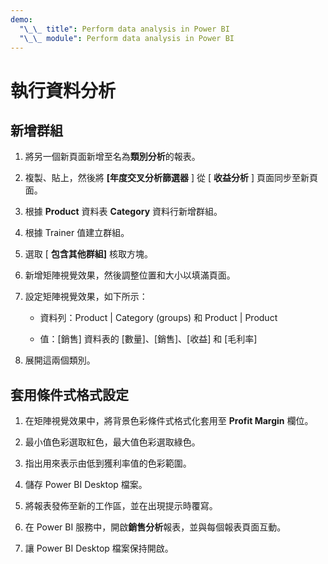 ```yaml
---
demo:
  "\_\_ title": Perform data analysis in Power BI
  "\_\_ module": Perform data analysis in Power BI
---
```

# 執行資料分析

## 新增群組

1. 將另一個新頁面新增至名為**類別分析**的報表。

1. 複製、貼上，然後將 **[年度交叉分析篩選器** ] 從 [ **收益分析** ] 頁面同步至新頁面。

1. 根據 **Product** 資料表 **Category** 資料行新增群組。

1. 根據 Trainer 值建立群組。

1. 選取 [ **包含其他群組]** 核取方塊。

1. 新增矩陣視覺效果，然後調整位置和大小以填滿頁面。

1. 設定矩陣視覺效果，如下所示：

    - 資料列：Product | Category (groups) 和 Product | Product

    - 值：[銷售] 資料表的 [數量]、[銷售]、[收益] 和 [毛利率]

1. 展開這兩個類別。

## 套用條件式格式設定

1. 在矩陣視覺效果中，將背景色彩條件式格式化套用至 **Profit Margin** 欄位。

1. 最小值色彩選取紅色，最大值色彩選取綠色。

1. 指出用來表示由低到獲利率值的色彩範圍。

1. 儲存 Power BI Desktop 檔案。

1. 將報表發佈至新的工作區，並在出現提示時覆寫。

1. 在 Power BI 服務中，開啟**銷售分析**報表，並與每個報表頁面互動。

1. 讓 Power BI Desktop 檔案保持開啟。
